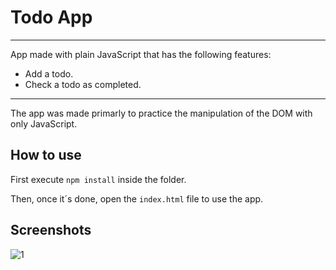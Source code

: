 # Todo App

---
App made with plain JavaScript that has the following features:

* Add a todo.
* Check a todo as completed.

---
The app was made primarly to practice the manipulation of the DOM with only JavaScript.

## How to use

First execute `npm install` inside the folder.

Then, once it´s done, open the `index.html` file to use the app.

## Screenshots

![1](https://user-images.githubusercontent.com/72778896/132430202-2e25deb1-186d-44ff-9210-970c3f0fc5af.jpg)
